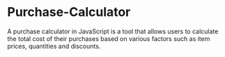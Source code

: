 # Purchase-Calculator
A purchase calculator in JavaScript is a tool that allows users to calculate the total cost of their purchases based on various factors such as item prices, quantities and discounts.
